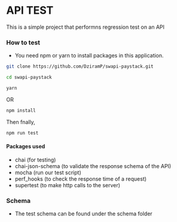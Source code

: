 # API TEST

This is a simple project that performns regression test on an API 

### How to test

- You need npm or yarn to install packages in this application.

``` bash
git clone https://github.com/DziramP/swapi-paystack.git
```
``` bash
cd swapi-paystack 
```
``` bash
yarn 
```
OR
``` bash
npm install
```

Then fnally,
``` bash
npm run test
```

#### Packages used
- chai (for testing)
- chai-json-schema (to validate the response schema of the API)
- mocha (run our test script)
- perf_hooks (to check the response time of a request)
- supertest (to make http calls to the server) 

### Schema

- The test schema can be found under the schema folder